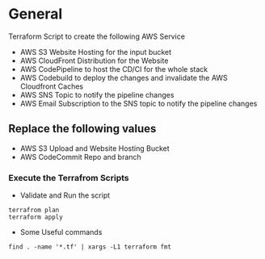 # General

Terraform Script to create the following AWS Service

- AWS S3 Website Hosting for the input bucket
- AWS CloudFront Distribution for the Website
- AWS CodePipeline to host the CD/CI for the whole stack
- AWS Codebuild to deploy the changes and invalidate the AWS Cloudfront Caches
- AWS SNS Topic to notify the pipeline changes
- AWS Email Subscription to the SNS topic to notify the pipeline changes

## Replace the following values

- AWS S3 Upload and Website Hosting Bucket
- AWS CodeCommit Repo and branch

### Execute the Terrafrom Scripts

- Validate and Run the script

``
 terrafrom plan 
``\
``
 terraform apply
``

- Some Useful commands

``
find . -name '*.tf' | xargs -L1 terraform fmt
``
